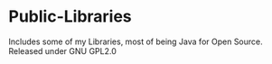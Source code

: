 # Public-Libraries
Includes some of my Libraries, most of being Java for Open Source. Released under GNU GPL2.0
